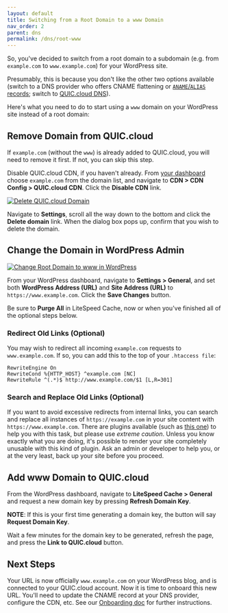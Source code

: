 ```yaml
---
layout: default
title: Switching from a Root Domain to a www Domain
nav_order: 2
parent: dns
permalink: /dns/root-www
---
```


So, you've decided to switch from a root domain to a subdomain (e.g. from `example.com` to `www.example.com`) for your WordPress site.

Presumably, this is because you don't like the other two options available (switch to a DNS provider who offers CNAME flattening or [`ANAME`/`ALIAS` records](https://en.wikipedia.org/wiki/CNAME_record#ANAME_record); switch to [QUIC.cloud DNS](https://quic.cloud/docs/cdn/dns/setting-up-your-dns-with-quic-cloud/)).

Here's what you need to do to start using a `www` domain on your WordPress site instead of a root domain:

Remove Domain from QUIC.cloud
-----------------------------

If `example.com` (without the `www`) is already added to QUIC.cloud, you will need to remove it first. If not, you can skip this step.

Disable QUIC.cloud CDN, if you haven't already. From [your dashboard](https://my.quic.cloud) choose `example.com` from the domain list, and navigate to **CDN > CDN Config > QUIC.cloud CDN**. Click the **Disable CDN** link.

[![Delete QUIC.cloud Domain](https://quic.cloud/wp-content/uploads/2020/05/Screenshot-2021-08-07-094513.png)](https://quic.cloud/wp-content/uploads/2020/05/Screenshot-2021-08-07-094513.png)

Navigate to **Settings**, scroll all the way down to the bottom and click the **Delete domain** link. When the dialog box pops up, confirm that you wish to delete the domain.

Change the Domain in WordPress Admin
------------------------------------

[![Change Root Domain to www in WordPress](https://quic.cloud/wp-content/uploads/2020/05/Screenshot-2021-08-07-094033.png)](https://quic.cloud/wp-content/uploads/2020/05/Screenshot-2021-08-07-094033.png)

From your WordPress dashboard, navigate to **Settings > General**, and set both **WordPress Address (URL)** and **Site Address (URL)** to `https://www.example.com`. Click the **Save Changes** button.

Be sure to **Purge All** in LiteSpeed Cache, now or when you've finished all of the optional steps below.

### Redirect Old Links (Optional)

You may wish to redirect all incoming `example.com` requests to `www.example.com`. If so, you can add this to the top of your `.htaccess file`:

    RewriteEngine On
    RewriteCond %{HTTP_HOST} ^example.com [NC]
    RewriteRule ^(.*)$ http://www.example.com/$1 [L,R=301]

### Search and Replace Old Links (Optional)

If you want to avoid excessive redirects from internal links, you can search and replace all instances of `https://example.com` in your site content with `https://www.example.com`. There are plugins available (such as [this one](https://wordpress.org/plugins/better-search-replace/)) to help you with this task, but please use _extreme caution_. Unless you know exactly what you are doing, it's possible to render your site completely unusable with this kind of plugin. Ask an admin or developer to help you, or at the very least, back up your site before you proceed.

Add www Domain to QUIC.cloud
----------------------------

From the WordPress dashboard, navigate to **LiteSpeed Cache > General** and request a new domain key by pressing **Refresh Domain Key**.

**NOTE**: If this is your first time generating a domain key, the button will say **Request Domain Key**.

Wait a few minutes for the domain key to be generated, refresh the page, and press the **Link to QUIC.cloud** button.

Next Steps
----------

Your URL is now officially `www.example.com` on your WordPress blog, and is connected to your QUIC.cloud account. Now it is time to onboard this new URL. You'll need to update the CNAME record at your DNS provider, configure the CDN, etc. See our [Onboarding doc](https://quic.cloud/docs/getting-started/onboarding/#point-your-dns-to-quic-cloud-cdn-users-only) for further instructions.